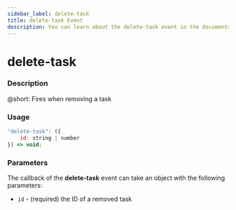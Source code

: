 ```yaml
---
sidebar_label: delete-task
title: delete-task Event
description: You can learn about the delete-task event in the documentation of the DHTMLX JavaScript To Do List library. Browse developer guides and API reference, try out code examples and live demos, and download a free 30-day evaluation version of DHTMLX To Do List.
---
```


# delete-task

### Description

@short: Fires when removing a task

### Usage

~~~js
"delete-task": ({
    id: string | number
}) => void;
~~~

### Parameters

The callback of the **delete-task** event can take an object with the following parameters:

- `id` - (required) the ID of a removed task